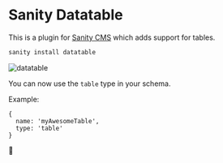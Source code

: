 # Sanity Datatable

This is a plugin for [Sanity CMS](http://sanity.io) which adds support for tables.

```js
sanity install datatable
```

![datatable](https://user-images.githubusercontent.com/4348783/47114004-e3784600-d25a-11e8-96c9-b11b66c1c388.gif)

You can now use the `table` type in your schema.

Example:

```
{
  name: 'myAwesomeTable',
  type: 'table'
}

```
🎉